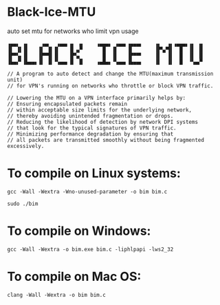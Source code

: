 # Black-Ice-MTU
auto set mtu for networks who limit vpn usage
```
▗▄▄▖ ▗▖    ▗▄▖  ▗▄▄▖▗▖ ▗▖    ▗▄▄▄▖ ▗▄▄▖▗▄▄▄▖    ▗▖  ▗▖▗▄▄▄▖▗▖ ▗▖
▐▌ ▐▌▐▌   ▐▌ ▐▌▐▌   ▐▌▗▞▘      █  ▐▌   ▐▌       ▐▛▚▞▜▌  █  ▐▌ ▐▌
▐▛▀▚▖▐▌   ▐▛▀▜▌▐▌   ▐▛▚▖       █  ▐▌   ▐▛▀▀▘    ▐▌  ▐▌  █  ▐▌ ▐▌
▐▙▄▞▘▐▙▄▄▖▐▌ ▐▌▝▚▄▄▖▐▌ ▐▌    ▗▄█▄▖▝▚▄▄▖▐▙▄▄▖    ▐▌  ▐▌  █  ▝▚▄▞▘
```
```
// A program to auto detect and change the MTU(maximum transmission unit)
// for VPN's running on networks who throttle or block VPN traffic.

// Lowering the MTU on a VPN interface primarily helps by:
// Ensuring encapsulated packets remain
// within acceptable size limits for the underlying network,
// thereby avoiding unintended fragmentation or drops.
// Reducing the likelihood of detection by network DPI systems
// that look for the typical signatures of VPN traffic.
// Minimizing performance degradation by ensuring that
// all packets are transmitted smoothly without being fragmented excessively.
```
# To compile on Linux systems:
```
gcc -Wall -Wextra -Wno-unused-parameter -o bim bim.c
```
```
sudo ./bim
```
# To compile on Windows:
```
gcc -Wall -Wextra -o bim.exe bim.c -liphlpapi -lws2_32
```
# To compile on Mac OS:
```
clang -Wall -Wextra -o bim bim.c
```
